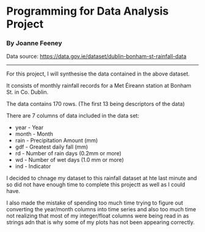 # Programming for Data Analysis Project

### By Joanne Feeney

Data source: https://data.gov.ie/dataset/dublin-bonham-st-rainfall-data

***

For this project, I will synthesise the data contained in the above dataset. 

It consists of monthly rainfall records for a Met Éireann station at Bonham St. in Co. Dublin.

The data contains 170 rows. (The first 13 being descriptors of the data)

There are 7 columns of data included in the data set:

* year - Year
* month - Month
* rain - Precipitation Amount (mm)
* gdf - Greatest daily fall (mm)
* rd - Number of rain days (0.2mm or more)
* wd - Number of wet days (1.0 mm or more)	
* ind - Indicator

I decided to chnage my dataset to this rainfall dataset at hte last minute and so did not have enough time to complete this projectt as well as I could have.

I also made the mistake of spending too much time trying to figure out converting the year/month columns into time series and also too much time not realizing that most of my integer/float columns were being read in as strings adn that is why some of my plots has not been appearing correctly.